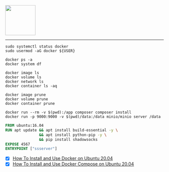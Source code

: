 <div>
  <img height="96px" src="https://assets-zeta.vercel.app/snippets/docker.png">
</div>

---

```
sudo systemctl status docker
sudo usermod -aG docker ${USER}
```

```
docker ps -a
docker system df
```

```
docker image ls
docker volume ls
docker network ls
docker container ls -aq
```

```
docker image prune
docker volume prune
docker container prune
```

```
docker run --rm -v $(pwd):/app composer composer install
docker run -p 9000:9000 -v $(pwd)/data:/data minio/minio server /data
```

```Dockerfile
FROM ubuntu:16.04
RUN apt update && apt install build-essential -y \
               && apt install python-pip -y \
               && pip install shadowsocks
EXPOSE 4567
ENTRYPOINT ["ssserver"]
```

- [x] [How To Install and Use Docker on Ubuntu 20.04](https://www.digitalocean.com/community/tutorials/how-to-install-and-use-docker-on-ubuntu-20-04)
- [x] [How To Install and Use Docker Compose on Ubuntu 20.04](https://www.digitalocean.com/community/tutorials/how-to-install-and-use-docker-compose-on-ubuntu-20-04)
